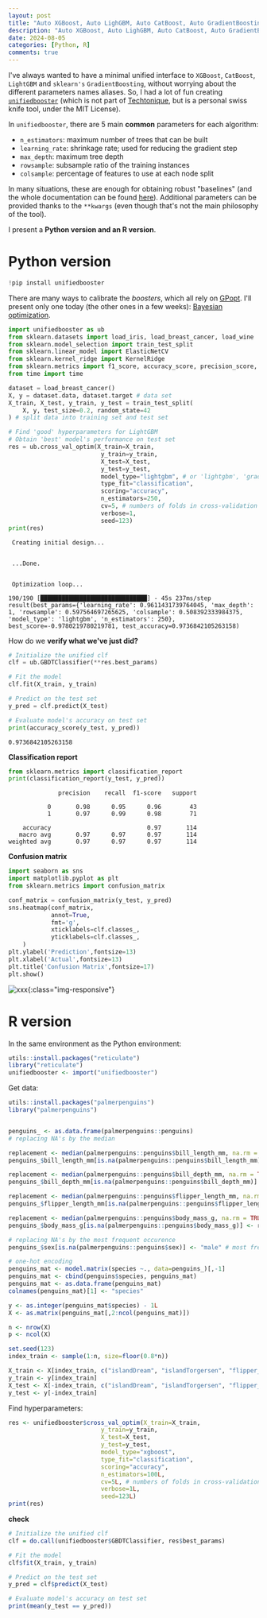 ```yaml
---
layout: post
title: "Auto XGBoost, Auto LighGBM, Auto CatBoost, Auto GradientBoosting"
description: "Auto XGBoost, Auto LighGBM, Auto CatBoost, Auto GradientBoosting"
date: 2024-08-05
categories: [Python, R]
comments: true
---
```


I've always wanted to have a minimal unified interface to `XGBoost`, `CatBoost`, `LightGBM` and `sklearn's` `GradientBoosting`, without worrying about the different parameters names aliases. So, I had a lot of fun  creating [`unifiedbooster`](https://github.com/thierrymoudiki/unifiedbooster) (which is not part of [Techtonique](https://github.com/Techtonique), but is a personal swiss knife tool, under the MIT License).

In `unifiedbooster`, there are 5 main __common__  parameters for each algorithm:

- `n_estimators`: maximum number of trees that can be built
- `learning_rate`: shrinkage rate; used for reducing the gradient step
- `max_depth`: maximum tree depth
- `rowsample`: subsample ratio of the training instances
- `colsample`: percentage of features to use at each node split

In many situations, these are enough for obtaining robust "baselines" (and the whole documentation can be found [here](https://techtonique.github.io/unifiedbooster/unifiedbooster.html)). Additional parameters can be provided thanks to the `**kwargs` (even though that's not the main philosophy of the tool).

I present a **Python version and an R version**.

# Python version

```python
!pip install unifiedbooster
```

There are many ways to calibrate the _boosters_, which all rely on [GPopt](https://github.com/Techtonique/GPopt). I'll present only one today (the other ones in a few weeks): [Bayesian optimization](https://thierrymoudiki.github.io/blog/2021/04/16/python/misc/gpopt).


```python
import unifiedbooster as ub
from sklearn.datasets import load_iris, load_breast_cancer, load_wine
from sklearn.model_selection import train_test_split
from sklearn.linear_model import ElasticNetCV
from sklearn.kernel_ridge import KernelRidge
from sklearn.metrics import f1_score, accuracy_score, precision_score, recall_score
from time import time

dataset = load_breast_cancer()
X, y = dataset.data, dataset.target # data set
X_train, X_test, y_train, y_test = train_test_split(
    X, y, test_size=0.2, random_state=42
) # split data into training set and test set

# Find 'good' hyperparameters for LightGBM
# Obtain 'best' model's performance on test set
res = ub.cross_val_optim(X_train=X_train,
                          y_train=y_train,
                          X_test=X_test,
                          y_test=y_test,
                          model_type="lightgbm", # or 'lightgbm', 'gradientboosting', 'catboost'
                          type_fit="classification",
                          scoring="accuracy",
                          n_estimators=250,
                          cv=5, # numbers of folds in cross-validation
                          verbose=1,
                          seed=123)
print(res)
```

    
     Creating initial design... 
    
    
     ...Done. 
    
    
     Optimization loop... 
    
    190/190 [██████████████████████████████] - 45s 237ms/step
    result(best_params={'learning_rate': 0.9611431739764045, 'max_depth': 1, 'rowsample': 0.597564697265625, 'colsample': 0.508392333984375, 'model_type': 'lightgbm', 'n_estimators': 250}, best_score=-0.9780219780219781, test_accuracy=0.9736842105263158)


How do we **verify what we've just did?**


```python
# Initialize the unified clf 
clf = ub.GBDTClassifier(**res.best_params)

# Fit the model
clf.fit(X_train, y_train)

# Predict on the test set
y_pred = clf.predict(X_test)

# Evaluate model's accuracy on test set
print(accuracy_score(y_test, y_pred))
```

    0.9736842105263158

**Classification report**

```python
from sklearn.metrics import classification_report
print(classification_report(y_test, y_pred))
```

                  precision    recall  f1-score   support
    
               0       0.98      0.95      0.96        43
               1       0.97      0.99      0.98        71
    
        accuracy                           0.97       114
       macro avg       0.97      0.97      0.97       114
    weighted avg       0.97      0.97      0.97       114
    

**Confusion matrix**

```python
import seaborn as sns
import matplotlib.pyplot as plt
from sklearn.metrics import confusion_matrix

conf_matrix = confusion_matrix(y_test, y_pred)
sns.heatmap(conf_matrix,
            annot=True,
            fmt='g',
            xticklabels=clf.classes_,
            yticklabels=clf.classes_,
    )
plt.ylabel('Prediction',fontsize=13)
plt.xlabel('Actual',fontsize=13)
plt.title('Confusion Matrix',fontsize=17)
plt.show()
```

![xxx]({{base}}/images/2024-08-05/2024-08-05-image1.png){:class="img-responsive"}      


# R version

In the same environment as the Python environment: 

```R
utils::install.packages("reticulate")
library("reticulate")
unifiedbooster <- import("unifiedbooster")
```

Get data: 

```R
utils::install.packages("palmerpenguins")
library("palmerpenguins")


penguins_ <- as.data.frame(palmerpenguins::penguins)
# replacing NA's by the median

replacement <- median(palmerpenguins::penguins$bill_length_mm, na.rm = TRUE)
penguins_$bill_length_mm[is.na(palmerpenguins::penguins$bill_length_mm)] <- replacement

replacement <- median(palmerpenguins::penguins$bill_depth_mm, na.rm = TRUE)
penguins_$bill_depth_mm[is.na(palmerpenguins::penguins$bill_depth_mm)] <- replacement

replacement <- median(palmerpenguins::penguins$flipper_length_mm, na.rm = TRUE)
penguins_$flipper_length_mm[is.na(palmerpenguins::penguins$flipper_length_mm)] <- replacement

replacement <- median(palmerpenguins::penguins$body_mass_g, na.rm = TRUE)
penguins_$body_mass_g[is.na(palmerpenguins::penguins$body_mass_g)] <- replacement

# replacing NA's by the most frequent occurence
penguins_$sex[is.na(palmerpenguins::penguins$sex)] <- "male" # most frequent

# one-hot encoding
penguins_mat <- model.matrix(species ~., data=penguins_)[,-1]
penguins_mat <- cbind(penguins$species, penguins_mat)
penguins_mat <- as.data.frame(penguins_mat)
colnames(penguins_mat)[1] <- "species"

y <- as.integer(penguins_mat$species) - 1L
X <- as.matrix(penguins_mat[,2:ncol(penguins_mat)])

n <- nrow(X)
p <- ncol(X)

set.seed(123)
index_train <- sample(1:n, size=floor(0.8*n))

X_train <- X[index_train, c("islandDream", "islandTorgersen", "flipper_length_mm")]
y_train <- y[index_train]
X_test <- X[-index_train, c("islandDream", "islandTorgersen", "flipper_length_mm") ]
y_test <- y[-index_train]
```

Find hyperparameters: 

```R
res <- unifiedbooster$cross_val_optim(X_train=X_train,
                          y_train=y_train,
                          X_test=X_test,
                          y_test=y_test,
                          model_type="xgboost",
                          type_fit="classification",
                          scoring="accuracy",
                          n_estimators=100L,
                          cv=5L, # numbers of folds in cross-validation
                          verbose=1L,
                          seed=123L)
print(res)
```

**check**

```R
# Initialize the unified clf 
clf = do.call(unifiedbooster$GBDTClassifier, res$best_params)

# Fit the model
clf$fit(X_train, y_train)

# Predict on the test set
y_pred = clf$predict(X_test)

# Evaluate model's accuracy on test set
print(mean(y_test == y_pred))
```

